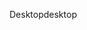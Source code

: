 <span data-ttu-id="d841e-101">Desktop</span><span class="sxs-lookup"><span data-stu-id="d841e-101">desktop</span></span>
